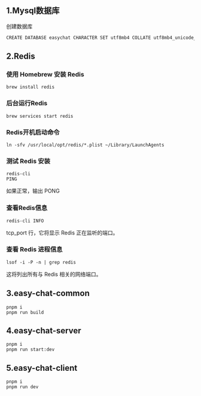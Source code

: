 ## 1.Mysql数据库

创建数据库
```bash
CREATE DATABASE easychat CHARACTER SET utf8mb4 COLLATE utf8mb4_unicode_ci;
```

## 2.Redis
### 使用 Homebrew 安装 Redis
```
brew install redis
```

### 后台运行Redis
```
brew services start redis
```

### Redis开机启动命令
```
ln -sfv /usr/local/opt/redis/*.plist ~/Library/LaunchAgents 
```

### 测试 Redis 安装
```
redis-cli
PING
```
如果正常，输出 PONG

### 查看Redis信息
```
redis-cli INFO
```
tcp_port 行，它将显示 Redis 正在监听的端口。
### 查看 Redis 进程信息
```
lsof -i -P -n | grep redis
```
这将列出所有与 Redis 相关的网络端口。

## 3.easy-chat-common
```
pnpm i 
pnpm run build
```

## 4.easy-chat-server
```
pnpm i 
pnpm run start:dev
```
## 5.easy-chat-client
```
pnpm i 
pnpm run dev
```